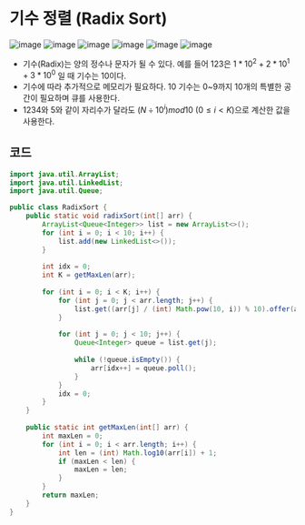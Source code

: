 # 기수 정렬 (Radix Sort)						
![image](https://github.com/Goldbar97/Study/assets/100333239/a27ae7b1-fe87-4bf2-b87f-6d83153f2ed3)
![image](https://github.com/Goldbar97/Study/assets/100333239/7576a1d2-86f0-4442-9475-0da9727606d7)
![image](https://github.com/Goldbar97/Study/assets/100333239/a7468ef5-67b4-4387-b56b-7e180be1f76b)
![image](https://github.com/Goldbar97/Study/assets/100333239/56bf93a1-4c79-4882-9d63-e55274067c5b)
![image](https://github.com/Goldbar97/Study/assets/100333239/236da6e7-b489-4e5c-9ac6-1ad9724a33b7)
![image](https://github.com/Goldbar97/Study/assets/100333239/5cf3e9c7-e38b-40bc-8e93-b0ff8e980cf5)



- 기수(Radix)는 양의 정수나 문자가 될 수 있다. 예를 들어 123은 $1 * 10^{2} + 2 * 10^{1} + 3 * 10^{0}$ 일 때 기수는 10이다.
- 기수에 따라 추가적으로 메모리가 필요하다. 10 기수는 0~9까지 10개의 특별한 공간이 필요하며 큐를 사용한다.
- 1234와 5와 같이 자리수가 달라도 $(N \div 10^{i}) mod 10$ $(0 \leq i < K)$으로 계산한 값을 사용한다.

## 코드
```java
import java.util.ArrayList;
import java.util.LinkedList;
import java.util.Queue;

public class RadixSort {
    public static void radixSort(int[] arr) {
        ArrayList<Queue<Integer>> list = new ArrayList<>();
        for (int i = 0; i < 10; i++) {
            list.add(new LinkedList<>());
        }
        
        int idx = 0;
        int K = getMaxLen(arr);
        
        for (int i = 0; i < K; i++) {
            for (int j = 0; j < arr.length; j++) {
                list.get((arr[j] / (int) Math.pow(10, i)) % 10).offer(arr[j]);
            }
            
            for (int j = 0; j < 10; j++) {
                Queue<Integer> queue = list.get(j);
                
                while (!queue.isEmpty()) {
                    arr[idx++] = queue.poll();
                }
            }
            idx = 0;
        }
    }
    
    public static int getMaxLen(int[] arr) {
        int maxLen = 0;
        for (int i = 0; i < arr.length; i++) {
            int len = (int) Math.log10(arr[i]) + 1;
            if (maxLen < len) {
                maxLen = len;
            }
        }
        return maxLen;
    }
}
```
